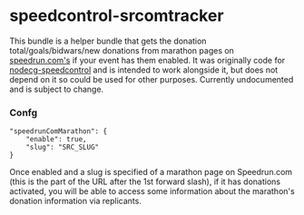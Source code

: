 # speedcontrol-srcomtracker

This bundle is a helper bundle that gets the donation total/goals/bidwars/new donations from marathon pages on [speedrun.com's](https://www.speedrun.com/) if your event has them enabled. It was originally code for [nodecg-speedcontrol](https://github.com/speedcontrol/nodecg-speedcontrol) and is intended to work alongside it, but does not depend on it so could be used for other purposes. Currently undocumented and is subject to change.

### Confg

```
"speedrunComMarathon": {
	"enable": true,
	"slug": "SRC_SLUG"
}
```

Once enabled and a slug is specified of a marathon page on Speedrun.com (this is the part of the URL after the 1st forward slash), if it has donations activated, you will be able to access some information about the marathon's donation information via replicants.
